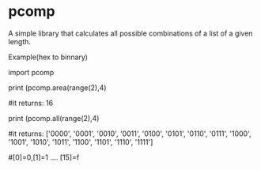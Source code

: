 # pcomp
A simple library that calculates all possible combinations of a list of a given length.

Example(hex to binnary)

import pcomp

print (pcomp.area(range(2),4)

#it returns: 16

print (pcomp.all(range(2),4)

#it returns: ['0000', '0001', '0010', '0011', '0100', '0101', '0110', '0111', '1000', '1001', '1010', '1011', '1100', '1101', '1110', '1111']

#[0]=0,[1]=1 .... [15]=f
